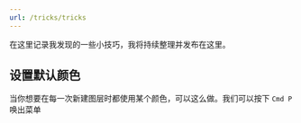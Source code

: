 ```yaml
---
url: /tricks/tricks
---
```


在这里记录我发现的一些小技巧，我将持续整理并发布在这里。

## 设置默认颜色
当你想要在每一次新建图层时都使用某个颜色，可以这么做。我们可以按下 `Cmd P` 唤出菜单
